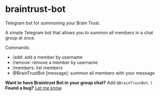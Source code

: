 # braintrust-bot
Telegram bot for summoning your Brain Trust.

A simple Telegram bot that allows you to summon all members in a chat group at once. 

Commands:
- /add: add a member by username
- /remove: remove a member by username
- /members: list members
- @BrainTrustBot [message]: summon all members with your message

**Want to have Braintrust Bot in your group chat?** Add `@BrainTrustBot`. \\
**Found a bug?** [Let me know](https://github.com/terabyte128/braintrust-bot/issues).
